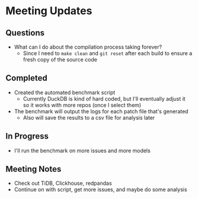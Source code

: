 # Meeting Updates

## Questions

- What can I do about the compilation process taking forever?
  - Since I need to `make clean` and `git reset` after each build to ensure a fresh copy of the source code

## Completed

- Created the automated benchmark script
  - Currently DuckDB is kind of hard coded, but I'll eventually adjust it so it works with more repos (once I select them)
- The benchmark will output the logs for each patch file that's generated
  - Also will save the results to a csv file for analysis later

## In Progress

- I'll run the benchmark on more issues and more models

## Meeting Notes
- Check out TiDB, Clickhouse, redpandas
- Continue on with script, get more issues, and maybe do some analysis